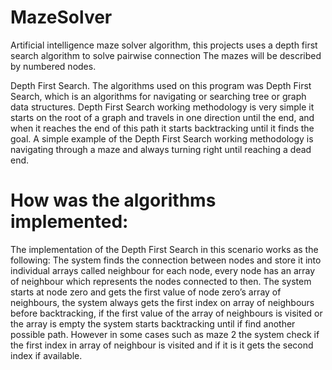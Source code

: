 # MazeSolver
Artificial intelligence maze solver algorithm, this projects uses a depth first search algorithm to solve pairwise connection The mazes will be described by numbered nodes.


Depth First Search.
The algorithms used on this program was Depth First Search, which is an algorithms for navigating or searching tree or graph data structures. Depth First Search working methodology is very simple it starts on the root of a graph and travels in one direction until the end, and when it reaches the end of this path it starts backtracking until it finds the goal. A simple example of the Depth First Search working methodology is navigating through a maze and always turning right until reaching a dead end.

# How was the algorithms implemented: 
The implementation of the Depth First Search in this scenario works as the following: The system finds the connection between nodes and store it into individual arrays called neighbour for each node, every node has an array of neighbour which represents the nodes connected to then. The system starts at node zero and gets the first value of node zero’s array of neighbours, the system always gets the first index on array of neighbours before backtracking, if the first value of the array of neighbours is visited or the array is empty the system starts backtracking until if find another possible path. However in some cases such as maze 2 the system check if the first index in array of neighbour is visited and if it is it gets the second index if available. 
